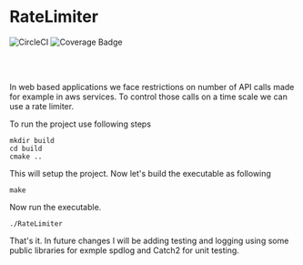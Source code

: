 # RateLimiter
![CircleCI](https://circleci.com/gh/RentMe2/RateLimiter.svg?style=shield)
![Coverage Badge](https://img.shields.io/endpoint?url=https://gist.githubusercontent.com/MuhammadMoeedUllah/52019294b0eaaae8927f305e7c1b7052/raw/test.json)


<br />
<br />


In web based applications we face restrictions on number of API calls made for example in aws services. To control those calls on a time scale we can use a rate limiter. 

To run the project use following steps
```
mkdir build
cd build
cmake ..
```

This will setup the project. Now let's build the executable as following

```
make 
```

Now run the executable. 
```
./RateLimiter
```

That's it. In future changes I will be adding testing and logging using some public libraries
for exmple spdlog and Catch2 for unit testing.



